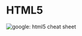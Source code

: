 # HTML5

![google: html5 cheat sheet](https://websitesetup.org/wp-content/uploads/2014/02/HTML-CHEAT-SHEET-768x8555.png)
